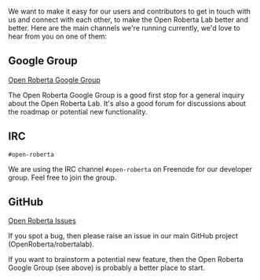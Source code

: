 We want to make it easy for our users and contributors to get in touch with us and connect with each other, to make the Open Roberta Lab better and better. Here are the main channels we're running currently, we'd love to hear from you on one of them:

## Google Group

[Open Roberta Google Group](https://groups.google.com/forum/#!forum/open-roberta)

The Open Roberta Google Group is a good first stop for a general inquiry about the Open Roberta Lab. It's also a good forum for discussions about the roadmap or potential new functionality.

## IRC

`#open-roberta`

We are using the IRC channel `#open-roberta` on Freenode for our developer group. Feel free to join the group.

## GitHub

[Open Roberta Issues](https://github.com/OpenRoberta/robertalab/issues)

If you spot a bug, then please raise an issue in our main GitHub project (OpenRoberta/robertalab).

If you want to brainstorm a potential new feature, then the Open Roberta Google Group (see above) is probably a better place to start.